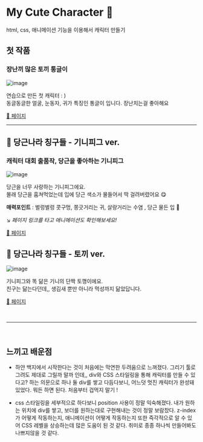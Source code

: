 # My Cute Character 🤍

html, css, 애니메이션 기능을 이용해서 캐릭터 만들기

## **첫 작품**

### **장난끼 많은 토끼 통글이**

![image](https://user-images.githubusercontent.com/54096506/163220341-3f730641-f6a6-4bfc-b000-6800af28f468.png)

연습으로 만든 첫 캐릭터 : ) <br>
동글동글한 얼굴, 눈동자, 귀가 특징인 통글이 입니다. 장난치는걸 좋아해요

[🔗 페이지](https://heejin-k.github.io/character/tonggle.html)

---

## 🥕 **당근나라 칭구들 - 기니피그 ver.**

### **캐릭터 대회 출품작, 당근을 좋아하는 기니피그**

![image](https://user-images.githubusercontent.com/54096506/163221027-142d704c-fe14-42d7-b451-26806e97a4d6.png)

당근을 너무 사랑하는 기니피그에요.<br>
몰래 당근을 훔쳐먹었는데 입에 당근 색소가 물들어서 딱 걸려버렸어요 😋

**매력포인트** : 벌렁벌렁 콧구멍, 쫑긋거리는 귀, 살랑거리는 수염 , 당근 물든 입 🐹

_↘️ 페이지 링크를 타고 애니메이션도 확인해보세요!_

[🔗 페이지](https://heejin-k.github.io/character/cavy.html)

## 🥕 **당근나라 칭구들 - 토끼 ver.**

![image](https://user-images.githubusercontent.com/54096506/163222319-5816bc81-c3bf-4182-816e-54d1ba5b904e.png)

기니피그와 똑 닮은 기니의 단짝 토깽이에요.<br> 친구는 닮는다던데,, 생김새 뿐만 아니라 먹성까지 닮았답니다.

[🔗 페이지](https://heejin-k.github.io/character/rabbit.html)

<br>

---

<br>

## 느끼고 배운점

- 하얀 백지에서 시작한다는 것이 처음에는 막연한 두려움으로 느껴졌다. 그리기 툴로 그려도 제대로 그릴까 말까 인데,, div와 CSS 스타일링을 통해 캐릭터를 만들 수 있다고? 하는 의문으로 하나 둘 div를 쌓고 다듬다보니, 어느덧 멋진 캐릭터가 완성돼있었다. 뭐든 하면 된다. 처음부터 겁먹지 말기 !

- css 스타일링을 세부적으로 하다보니 position 사용이 정말 익숙해졌다. 내가 원하는 위치에 div를 쌓고, 보더를 원하는대로 구현해내는 것이 정말 보람찼다. z-index가 어떻게 작동하는지, 애니메이션이 어떻게 작동하는지 또한 즉각적으로 알 수 있어 CSS 레벨을 상승하는데 많은 도움이 된 것 같다. 취미로 종종 하나씩 만들어봐도 나쁘지않을 것 같다.
